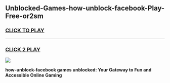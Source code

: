 
## Unblocked-Games-how-unblock-facebook-Play-Free-or2sm
<h3>
<a href="https://premium76.site?title=how-unblock-facebook&ref=21A">CLICK TO PLAY</a></h3>
<hr>

<h3>
<a href="https://premium76.site?title=how-unblock-facebook&ref=21A">CLICK 2 PLAY</a>
  
</h3>

<a href="https://premium76.site?title=how-unblock-facebook&ref=21A"><img src="https://clearcache.store/games.png"></a>


**how-unblock-facebook games unblocked: Your Gateway to Fun and Accessible Online Gaming**
